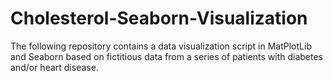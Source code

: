 # Cholesterol-Seaborn-Visualization
The following repository contains a data visualization script in MatPlotLib and Seaborn based on fictitious data from a series of patients with diabetes and/or heart disease.
